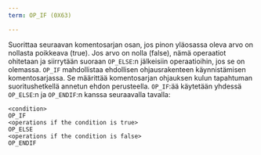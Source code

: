 ```yaml
---
term: OP_IF (0X63)

---
```

Suorittaa seuraavan komentosarjan osan, jos pinon yläosassa oleva arvo on nollasta poikkeava (true). Jos arvo on nolla (false), nämä operaatiot ohitetaan ja siirrytään suoraan `OP_ELSE`:n jälkeisiin operaatioihin, jos se on olemassa. `OP_IF` mahdollistaa ehdollisen ohjausrakenteen käynnistämisen komentosarjassa. Se määrittää komentosarjan ohjauksen kulun tapahtuman suoritushetkellä annetun ehdon perusteella. `OP_IF`:ää käytetään yhdessä `OP_ELSE`:n ja `OP_ENDIF`:n kanssa seuraavalla tavalla:

```text
<condition>
OP_IF
<operations if the condition is true>
OP_ELSE
<operations if the condition is false>
OP_ENDIF
```
